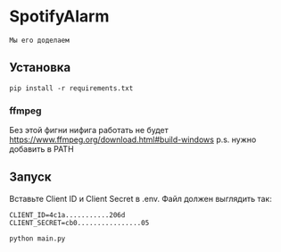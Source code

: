 # SpotifyAlarm
    Мы его доделаем


## Установка

```
pip install -r requirements.txt
```
### ffmpeg
Без этой фигни нифига работать не будет 
https://www.ffmpeg.org/download.html#build-windows
p.s. нужно добавить в PATH 

## Запуск
Вставьте Client ID и Client Secret в .env.
Файл должен выглядить так:

```
CLIENT_ID=4c1a...........206d
CLIENT_SECRET=cb0................05
```

```
python main.py
```
